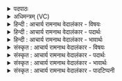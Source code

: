 <details><summary>पदपाठः</summary>

अ꣡स्तु꣢꣯। श्रौ꣡ष꣢꣯ट्। पु꣣रः꣢। अ꣣ग्नि꣢म्। धि꣣या꣢। द꣣धे। आ꣢। नु। त्यत्। श꣡र्धः꣢꣯। दि꣣व्य꣢म्। वृ꣣णीमहे। इन्द्रवायू꣢। इ꣣न्द्र। वायू꣡इति꣢। वृ꣣णीमहे। य꣢त्। ह꣣। क्राणा꣢। वि꣣व꣡स्व꣢ते। वि꣣। व꣡स्व꣢꣯ते। ना꣡भा꣢꣯। स꣣न्दा꣡य꣢। स꣣म्। दा꣡य꣢꣯। न꣡व्य꣢꣯से। अ꣡ध꣢꣯। प्र। नू꣣न꣢म्। उ꣡प꣢꣯। य꣣न्ति। धीत꣡यः꣢। दे꣡वा꣢न्। अ꣡च्छ꣢꣯। न। धी꣣त꣡यः꣢। ४६१।
</details>

<details><summary>अधिमन्त्रम् (VC)</summary>

- विश्वेदेवाः
- परुच्छेपो दैवोदासिः
- अत्यष्टिः
- गान्धारः
- ऐन्द्रं काण्डम्
</details>

<details><summary>हिन्दी : आचार्य रामनाथ वेदालंकार - विषयः</summary>

अगले मन्त्र के विश्वेदेवाः देवता हैं। इसमें परमात्मा, जीवात्मा, मन, प्राण, अग्नि, सूर्य, वायु एवं बिजली का विषय है।
</details>

<details><summary>हिन्दी : आचार्य रामनाथ वेदालंकार - पदार्थः</summary>

पदार्थान्वयभाषाः -  प्रथम—अध्यात्म पक्ष में। (अस्तु श्रौषट्) हमारी प्रार्थना सुनी जाए, अर्थात् हमारी कामनाएँ पूर्ण हों। मैं (अग्निम्) अग्रनायक परमात्मा को (पुरः दधे) सम्मुख स्थापित करता हूँ। हम सब (त्यत्) उस अति उपयोगी (दिव्यं शर्धः) प्रकाशपूर्ण आत्म-बल का (नु) शीघ्र ही (आ वृणीमहे) उपयोग करते हैं। (इन्द्रवायू) मन और प्राण का (वृणीमहे) उपयोग करते हैं। (यत् ह) जब वे मन और प्राण (नाभा) केन्द्रभूत हृदय-प्रदेश में (सन्दाय) स्वयं को बाँधकर (नव्यसे) अतिशय प्रशंसनीय (विवस्वते) अज्ञानान्धकार के निवारक आत्मा के लिए (क्राणा) उच्च संकल्प, प्राणवशीकरण आदि कर्म को करनेवाले होते हैं, (अध) तब (नूनम्) अवश्य ही (धीतयः) धारणा, ध्यान, समाधियाँ (उप प्रयन्ति) योगी के समीप आ जाती हैं, सिद्ध हो जाती हैं, (न) जिस प्रकार (धीतयः) अङ्गुलियाँ (देवान् अच्छ) माता, पिता, अतिथि आदि विद्वानों को ‘नमस्ते’ करने के लिए (उप प्रयन्ति) तत्पर होती हैं ॥ द्वितीय—अधिदैवत पक्ष में। (अस्तु श्रौषट्) मेरा वचन सुना जाए। मैं (अग्निम्) भौतिक आग का (धिया) बुद्धि या कर्मकौशल से (पुरः दधे) शिल्पादि कर्मों में उपयोग लेता हूँ। हम सभी (त्यत्) उस (दिव्यम्) द्युलोक में विद्यमान (शर्धः) बलवान् सूर्य का (नु) शीघ्र ही (आ वृणीमहे) शिल्पकर्म में उपयोग करते हैं। (इन्द्र-वायू) विद्युत् और वायु का (वृणीमहे) उपयोग करते हैं। (यद् ह) जब वे विद्युत् और वायु (नाभा) केन्द्रभूत अन्तरिक्ष में (सन्दाय) पृथिवी आदि लोकों को आकर्षण-गुण से बाँधकर (नव्यसे) हर ऋतु में नवीन रूप में प्रकट होनेवाले (विवस्वते) अन्धकार-निवारक सूर्य के चारों ओर (क्राणा) परिक्रमा कराते हैं, (अध) तब (नूनम्) निश्चय ही (धीतयः) सूर्य-किरणें (उप प्रयन्ति) उन पृथिवी आदि लोकों को प्राप्त होती हैं। शेष पूर्ववत् ॥५॥ इस मन्त्र में श्लेष और उपमालङ्कार हैं। ‘वृणीमह, वृणीमहे’ में लाटानुप्रास और ‘धीतयो, धीतयः’ में यमक है ॥५॥
</details>

<details><summary>हिन्दी : आचार्य रामनाथ वेदालंकार - भावार्थः</summary>

भावार्थभाषाः -  जैसे शिल्पविद्या की उन्नति से अग्नि, सूर्य, बिजली और वायु को यन्त्र, यान आदियों में भली-भाँति प्रयुक्त करके मनुष्य महान् सुख प्राप्त कर सकते हैं, वैसे ही योगविद्या की उन्नति से जीवात्मा, मन, प्राण एवं इन्द्रियों के सामञ्जस्य द्वारा योगसमाधि और मोक्ष प्राप्त किये जा सकते हैं ॥५॥
</details>

<details><summary>संस्कृत : आचार्य रामनाथ वेदालंकार - विषयः</summary>

अथ विश्वेदेवाः देवताः। परमात्मजीवात्ममनःप्राणवह्निसूर्यवायुविद्युद्विषयमाह।
</details>

<details><summary>संस्कृत : आचार्य रामनाथ वेदालंकार - पदार्थः</summary>

पदार्थान्वयभाषाः -  प्रथमः—अध्यात्मपरः। अस्तु (श्रौषट्२) अस्माकं प्रार्थनायाः श्रवणं भवतु, अस्मत्कामनाः पूर्यन्तामित्यर्थः। अहम् (अग्निम्) अग्रनेतारं परमात्मानम् (धिया) ध्यानेन (पुरः दधे) सम्मुखं स्थापयामि। वयम् (त्यत्) तद् महोपयोगि (दिव्यं शर्धः) प्रकाशपूर्णम् आत्मबलम्। शर्धः इति बलनाम। निघं० २।९। (नु) सद्यः (आ वृणीमहे) उपयुञ्ज्महे। (इन्द्रवायू) मनःप्राणौ। मन इवेन्द्रः। श० १२।९।१।१३। प्राणो हि वायुः। ता० ४।६।८। प्राणो वै वायुः। श० ४।४।१।१५। (वृणीमहे) उपयुञ्ज्महे। (यद् ह) यदा हि, तौ इन्द्रवायू मनःप्राणौ (नाभा) नाभौ, केन्द्रभूते हृत्प्रदेशे (सन्दाय३) स्वात्मानं बद्ध्वा। सं पूर्वो दातिर्बन्धने वर्तते। (नव्यसे) नवीयसे, अतिशयेन स्तुत्याय (विवस्वते४) अज्ञानान्धकारनिवारकाय आत्मने (क्राणा) क्राणौ, उच्चसंकल्पनप्राणवशीकरणादिकं कर्म कुर्वाणौ भवतः। क्राणाः कुर्वाणाः इति निरुक्तम्। ४।१९। तदा (नूनम्) निश्चयेन (धीतयः) धारणाध्यानसमाधयः (उप प्रयन्ति) योगिनः समीपमागच्छन्ति, (न) यथा (धीतयः) अङ्गुलयः। धीतय इत्यङ्गुलिनामसु पठितम्। निघं० २।५। (देवान् अच्छ) मातापित्रतिथ्यादीन् विदुषो नमस्कर्तुम् (उप प्रयन्ति) उद्युक्ता भवन्ति ॥ अथ द्वितीयः—अधिदैवतपरः। (अस्तु श्रौषट्) मदीयं वचनं श्रुतं भवेत्। अहम् (अग्निम्) भौतिकं वह्निम् (धिया) बुद्ध्या कर्मकौशलेन वा (पुरः दधे) शिल्पादिकर्मसु उपयुञ्जे। वयम् (त्यत्) तत् (दिव्यम्) दिवि भवम् (शर्धः) शर्धस्वन्तं बलवन्तं सूर्याग्निम्। अत्र मतुपो लुक्। (नु) सद्यः (आ वृणीमहे) शिल्पकर्मणि उपयुञ्ज्महे। (इन्द्रवायू) विद्युद्वातौ (वृणीमहे) शिल्पकर्मणि उपयुञ्ज्महे। (यद् ह) यदा हि, तौ इन्द्रवायू विद्युद्वातौ (नाभा) नाभौ केन्द्रभूते अन्तरिक्षे (सन्दाय) पृथिव्यादिलोकान् आकर्षणगुणेन बद्ध्वा (नव्यसे) प्रतिऋतु नवीनतराय (विवस्वते) तमोनिवारकाय सूर्याय, सूर्यं परितः इत्यर्थः (क्राणा) परिक्रमां कारयन्तौ भवतः, (अध) तदा (नूनम्) निश्चयेन (धीतयः) सूर्यकिरणाः (उपप्रयन्ति) तान् पृथिव्यादिलोकान् प्राप्नुवन्ति। शिष्टं पूर्ववत् ॥५॥५ अत्र श्लेष उपमालङ्कारश्च। ‘वृणीमह, वृणीमहे’ इत्यत्र लाटानुप्रासः। ‘धीतयो, धीतयः’ इत्यत्र यमकम् ॥५॥
</details>

<details><summary>संस्कृत : आचार्य रामनाथ वेदालंकार - भावार्थः</summary>

भावार्थभाषाः -  यथा शिल्पविद्योन्नत्या वह्निसूर्यविद्युद्वायूनां यन्त्रयानादिषु सम्यक् प्रयोगेण मनुष्यैर्महत् सुखं प्राप्तुं शक्यते, तथैव योगविद्योन्नत्या जीवात्ममनःप्राणेन्द्रियाणां सामञ्जस्येन योगसमाधिः कैवल्यं च प्राप्तुं शक्यते ॥५॥
</details>

<details><summary>संस्कृत : आचार्य रामनाथ वेदालंकार - पादटिप्पनी</summary>

टिप्पणी:   १. ऋ० १।१३९।१, ‘आ नु तच्छर्धो’, ‘यद्ध क्राणा विवस्वति नाभा सन्दायि नव्यसी। अध प्र सू न उप यन्तु’ इति पाठः। २. अस्तु भवतु श्रौषट् श्रावणं स्तोत्रस्य। शृण्वन्तु देवाः स्तोत्रमित्यर्थः—इति भ०। ३. सन्दाय सम्यग् बद्ध्वा, स्वीकृत्य इत्यर्थः—इति भ०। सम्यग् बद्ध्वा, मिथः संयुज्य—इति सा०। ४. विवस्वते विवासयित्रे—इति वि०। विवो धनं तद्वते, हविष्मते—इति भ०। तत्तु न पदकारसम्मतम् ‘वि-वस्वते’ इति पदपाठात्। ५. ऋग्भाष्ये दयानन्दर्षिर्मन्त्रमेतं पुरुषार्थप्रशंसाविषये व्याख्यातवान्।
</details>